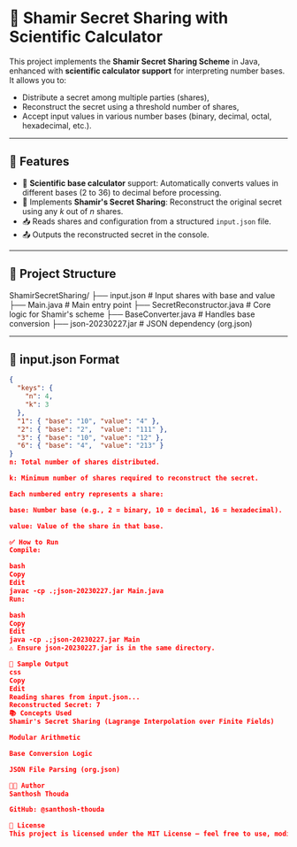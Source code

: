 # 🔐 Shamir Secret Sharing with Scientific Calculator

This project implements the **Shamir Secret Sharing Scheme** in Java, enhanced with **scientific calculator support** for interpreting number bases. It allows you to:
- Distribute a secret among multiple parties (shares),
- Reconstruct the secret using a threshold number of shares,
- Accept input values in various number bases (binary, decimal, octal, hexadecimal, etc.).

---

## 📌 Features

- 🔢 **Scientific base calculator** support: Automatically converts values in different bases (2 to 36) to decimal before processing.
- 🔐 Implements **Shamir's Secret Sharing**: Reconstruct the original secret using any _k_ out of _n_ shares.
- 📥 Reads shares and configuration from a structured `input.json` file.
- 📤 Outputs the reconstructed secret in the console.

---

## 📁 Project Structure

ShamirSecretSharing/
├── input.json # Input shares with base and value
├── Main.java # Main entry point
├── SecretReconstructor.java # Core logic for Shamir's scheme
├── BaseConverter.java # Handles base conversion
├── json-20230227.jar # JSON dependency (org.json)

---

## 📄 input.json Format

```json
{
  "keys": {
    "n": 4,
    "k": 3
  },
  "1": { "base": "10", "value": "4" },
  "2": { "base": "2",  "value": "111" },
  "3": { "base": "10", "value": "12" },
  "6": { "base": "4",  "value": "213" }
}
n: Total number of shares distributed.

k: Minimum number of shares required to reconstruct the secret.

Each numbered entry represents a share:

base: Number base (e.g., 2 = binary, 10 = decimal, 16 = hexadecimal).

value: Value of the share in that base.

✅ How to Run
Compile:

bash
Copy
Edit
javac -cp .;json-20230227.jar Main.java
Run:

bash
Copy
Edit
java -cp .;json-20230227.jar Main
⚠️ Ensure json-20230227.jar is in the same directory.

🧪 Sample Output
css
Copy
Edit
Reading shares from input.json...
Reconstructed Secret: 7
📚 Concepts Used
Shamir's Secret Sharing (Lagrange Interpolation over Finite Fields)

Modular Arithmetic

Base Conversion Logic

JSON File Parsing (org.json)

👨‍💻 Author
Santhosh Thouda

GitHub: @santhosh-thouda

📜 License
This project is licensed under the MIT License – feel free to use, modify, and distribute.